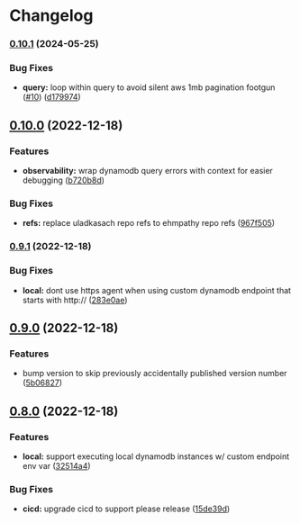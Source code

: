 # Changelog

### [0.10.1](https://www.github.com/ehmpathy/simple-dynamodb-client/compare/v0.10.0...v0.10.1) (2024-05-25)


### Bug Fixes

* **query:** loop within query to avoid silent aws 1mb pagination footgun ([#10](https://www.github.com/ehmpathy/simple-dynamodb-client/issues/10)) ([d179974](https://www.github.com/ehmpathy/simple-dynamodb-client/commit/d17997436891912559f0f41e98c344c874992770))

## [0.10.0](https://www.github.com/ehmpathy/simple-dynamodb-client/compare/v0.9.1...v0.10.0) (2022-12-18)


### Features

* **observability:** wrap dynamodb query errors with context for easier debugging ([b720b8d](https://www.github.com/ehmpathy/simple-dynamodb-client/commit/b720b8d198823c5b6537d76275b5ba94e6de65ec))


### Bug Fixes

* **refs:** replace uladkasach repo refs to ehmpathy repo refs ([967f505](https://www.github.com/ehmpathy/simple-dynamodb-client/commit/967f50589f8b2c432c445df73608da91bb81174e))

### [0.9.1](https://www.github.com/ehmpathy/simple-dynamodb-client/compare/v0.9.0...v0.9.1) (2022-12-18)


### Bug Fixes

* **local:** dont use https agent when using custom dynamodb endpoint that starts with http:// ([283e0ae](https://www.github.com/ehmpathy/simple-dynamodb-client/commit/283e0ae2e7d9bdec9470fd044697a4ebcf382eaf))

## [0.9.0](https://www.github.com/ehmpathy/simple-dynamodb-client/compare/v0.8.0...v0.9.0) (2022-12-18)


### Features

* bump version to skip previously accidentally published version number ([5b06827](https://www.github.com/ehmpathy/simple-dynamodb-client/commit/5b06827e0199078d89b2f70f43b378b61a824a76))

## [0.8.0](https://www.github.com/ehmpathy/simple-dynamodb-client/compare/v0.7.1...v0.8.0) (2022-12-18)


### Features

* **local:** support executing local dynamodb instances w/ custom endpoint env var ([32514a4](https://www.github.com/ehmpathy/simple-dynamodb-client/commit/32514a48168a0e027793e3e6a65cb76457223944))


### Bug Fixes

* **cicd:** upgrade cicd to support please release ([15de39d](https://www.github.com/ehmpathy/simple-dynamodb-client/commit/15de39d2bdb9474d60f84fceb3b338ba4277e600))
